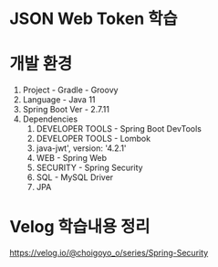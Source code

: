 # JSON Web Token 학습
# 개발 환경
1. Project - Gradle - Groovy
2. Language - Java 11
3. Spring Boot Ver - 2.7.11
4. Dependencies
    1. DEVELOPER TOOLS - Spring Boot DevTools
    2. DEVELOPER TOOLS - Lombok
    3. java-jwt', version: '4.2.1'
    4. WEB - Spring Web 
    5. SECURITY - Spring Security 
    6. SQL - MySQL Driver
    7. JPA 
# Velog 학습내용 정리
https://velog.io/@choigoyo_o/series/Spring-Security